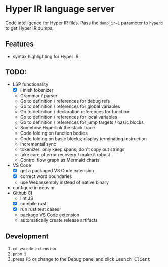 # Hyper IR language server

Code intelligence for Hyper IR files.
Pass the `dump_ir=1` parameter to `hyperd` to get Hyper IR dumps.

## Features

* syntax highlighting for Hyper IR

## TODO:

* LSP functionality
    * [x] Finish tokenizer
    * Grammar / parser
    * Go to definition / references for debug refs
    * Go to definition / references for global variables
    * Go to definition / declaration references for function
    * Go to definition / references for local variables
    * Go to definition / references for jump targets / basic blocks
    * Somehow Hyperlink the stack trace
    * Code folding on function bodies
    * Code folding on basic blocks; display terminating instruction
    * incremental sync
    * tokenizer: only keep spans; don't copy out strings
    * take care of error recovery / make it robust
    * Control flow graph as Mermaid charts
* VS Code
    * [x] get a packaged VS Code extension
    * [x] correct word boundaries
    * use Webassembly instead of native binary
* configure in neovim
* Github CI
    * lint JS
    * [x] compile rust
    * [x] run rust test cases
    * package VS Code extension
    * automatically create release artifacts

## Development

1. `cd vscode-extension`
2. `pnpm i`
3. press <kbd>F5</kbd> or change to the Debug panel and click <kbd>Launch Client</kbd>

